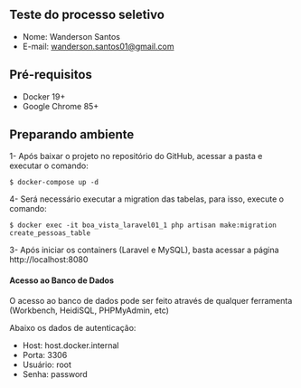 ## Teste do processo seletivo

- Nome: Wanderson Santos
- E-mail: wanderson.santos01@gmail.com

## Pré-requisitos

- Docker 19+
- Google Chrome 85+

## Preparando ambiente

1- Após baixar o projeto no repositório do GitHub, acessar a pasta e executar o comando:
```shell script
$ docker-compose up -d
```

4- Será necessário executar a migration das tabelas, para isso, execute o comando:
```shell script
$ docker exec -it boa_vista_laravel01_1 php artisan make:migration create_pessoas_table
```

3- Após iniciar os containers (Laravel e MySQL), basta acessar a página http://localhost:8080

#### Acesso ao Banco de Dados

O acesso ao banco de dados pode ser feito através de qualquer ferramenta (Workbench, HeidiSQL, PHPMyAdmin, etc)

Abaixo os dados de autenticação:
- Host: host.docker.internal
- Porta: 3306
- Usuário: root
- Senha: password